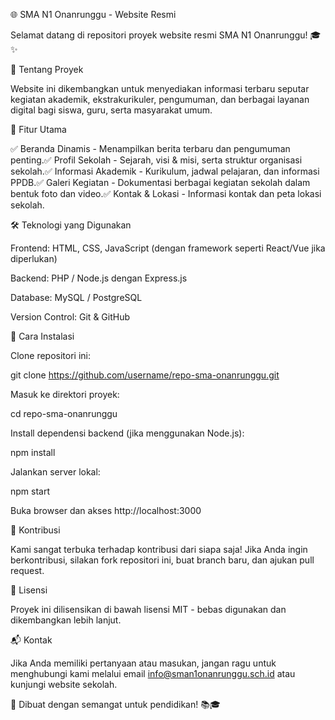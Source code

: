 🌐 SMA N1 Onanrunggu - Website Resmi

Selamat datang di repositori proyek website resmi SMA N1 Onanrunggu! 🎓✨

🚀 Tentang Proyek

Website ini dikembangkan untuk menyediakan informasi terbaru seputar kegiatan akademik, ekstrakurikuler, pengumuman, dan berbagai layanan digital bagi siswa, guru, serta masyarakat umum.

🏫 Fitur Utama

✅ Beranda Dinamis - Menampilkan berita terbaru dan pengumuman penting.✅ Profil Sekolah - Sejarah, visi & misi, serta struktur organisasi sekolah.✅ Informasi Akademik - Kurikulum, jadwal pelajaran, dan informasi PPDB.✅ Galeri Kegiatan - Dokumentasi berbagai kegiatan sekolah dalam bentuk foto dan video.✅ Kontak & Lokasi - Informasi kontak dan peta lokasi sekolah.

🛠️ Teknologi yang Digunakan

Frontend: HTML, CSS, JavaScript (dengan framework seperti React/Vue jika diperlukan)

Backend: PHP / Node.js dengan Express.js

Database: MySQL / PostgreSQL

Version Control: Git & GitHub

📌 Cara Instalasi

Clone repositori ini:

git clone https://github.com/username/repo-sma-onanrunggu.git

Masuk ke direktori proyek:

cd repo-sma-onanrunggu

Install dependensi backend (jika menggunakan Node.js):

npm install

Jalankan server lokal:

npm start

Buka browser dan akses http://localhost:3000

🤝 Kontribusi

Kami sangat terbuka terhadap kontribusi dari siapa saja! Jika Anda ingin berkontribusi, silakan fork repositori ini, buat branch baru, dan ajukan pull request.

📜 Lisensi

Proyek ini dilisensikan di bawah lisensi MIT - bebas digunakan dan dikembangkan lebih lanjut.

📬 Kontak

Jika Anda memiliki pertanyaan atau masukan, jangan ragu untuk menghubungi kami melalui email info@sman1onanrunggu.sch.id atau kunjungi website sekolah.

🚀 Dibuat dengan semangat untuk pendidikan! 📚🎓

